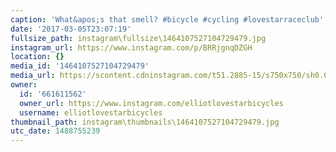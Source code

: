 ```yaml
---
caption: 'What&apos;s that smell? #bicycle #cycling #lovestarraceclub'
date: '2017-03-05T23:07:19'
fullsize_path: instagram\fullsize\1464107527104729479.jpg
instagram_url: https://www.instagram.com/p/BRRjgnqDZGH
location: {}
media_id: '1464107527104729479'
media_url: https://scontent.cdninstagram.com/t51.2885-15/s750x750/sh0.08/e35/17077570_1678417625790895_3660122497736507392_n.jpg
owner:
  id: '661611562'
  owner_url: https://www.instagram.com/elliotlovestarbicycles
  username: elliotlovestarbicycles
thumbnail_path: instagram\thumbnails\1464107527104729479.jpg
utc_date: 1488755239
---
```

